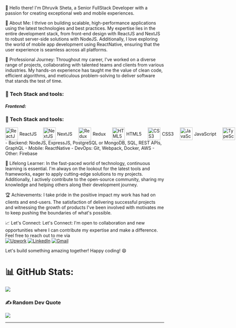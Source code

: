 👋 Hello there! I'm Dhruvik Sheta, a Senior FullStack Developer with a passion for creating exceptional web and mobile experiences. 

🚀 About Me:
I thrive on building scalable, high-performance applications using the latest technologies and best practices. My expertise lies in the entire development stack, from front-end design with ReactJS and NextJS to robust server-side solutions with NodeJS. Additionally, I love exploring the world of mobile app development using ReactNative, ensuring that the user experience is seamless across all platforms.

💼 Professional Journey:
Throughout my career, I've worked on a diverse range of projects, collaborating with talented teams and clients from various industries. My hands-on experience has taught me the value of clean code, efficient algorithms, and meticulous problem-solving to deliver software that stands the test of time.

<h3 align="left">🔧 Tech Stack and tools:</h3>
<h5 align="left">Frontend:</h5>
<h3 align="left">🔧 Tech Stack and tools:</h3>
<div style="display: flex; align-items: center; gap: 20px;">
    <div style="display: flex; align-items: center; gap: 5px;">
        <img src="https://skillicons.dev/icons?i=react" alt="ReactJS" style="width: 40px; height: 40px;" />
        <span>ReactJS</span>
    </div>
    <div style="display: flex; align-items: center; gap: 5px;">
        <img src="https://skillicons.dev/icons?i=nextjs" alt="NextJS" style="width: 40px; height: 40px;" />
        <span>NextJS</span>
    </div>
    <div style="display: flex; align-items: center; gap: 5px;">
        <img src="https://skillicons.dev/icons?i=redux" alt="Redux" style="width: 40px; height: 40px;" />
        <span>Redux</span>
    </div>
    <div style="display: flex; align-items: center; gap: 5px;">
        <img src="https://skillicons.dev/icons?i=html" alt="HTML5" style="width: 40px; height: 40px;" />
        <span>HTML5</span>
    </div>
    <div style="display: flex; align-items: center; gap: 5px;">
        <img src="https://skillicons.dev/icons?i=css" alt="CSS3" style="width: 40px; height: 40px;" />
        <span>CSS3</span>
    </div>
    <div style="display: flex; align-items: center; gap: 5px;">
        <img src="https://skillicons.dev/icons?i=js" alt="JavaScript" style="width: 40px; height: 40px;" />
        <span>JavaScript</span>
    </div>
    <div style="display: flex; align-items: center; gap: 5px;">
        <img src="https://skillicons.dev/icons?i=ts" alt="TypeScript" style="width: 40px; height: 40px;" />
        <span>TypeScript</span>
    </div>
</div>
- Backend: NodeJS, ExpressJS, PostgreSQL or MongoDB, SQL, REST APIs, GraphQL
- Mobile: ReactNative
- DevOps: Git, Webpack, Docker, AWS
- Other: Firebase


🌱 Lifelong Learner:
In the fast-paced world of technology, continuous learning is essential. I'm always on the lookout for the latest tools and frameworks, eager to apply cutting-edge solutions to my projects. Additionally, I actively contribute to the open-source community, sharing my knowledge and helping others along their development journey.

🏆 Achievements:
I take pride in the positive impact my work has had on clients and end-users. The satisfaction of delivering successful projects and witnessing the growth of products I've been involved with motivates me to keep pushing the boundaries of what's possible.

📈 Let's Connect:
Let's Connect: I'm open to collaboration and new opportunities where I can contribute my expertise and make a difference. Feel free to reach out to me via <br/>
[![Upwork](https://img.shields.io/badge/Upwork-%234ea94b.svg?style=flat&logo=Upwork&logoColor=white)](https://www.upwork.com/freelancers/~0128bae70e2c5feebd)
[![LinkedIn](https://img.shields.io/badge/LinkedIn-%230077B5.svg?logo=linkedin&logoColor=white)](https://www.linkedin.com/in/sheta-dhruvik-320a741b8/)
[![Gmail](https://img.shields.io/badge/Gmail-%23B92B27.svg?logo=Gmail&logoColor=white)](href="mailto:shetadhruvik13@gmail.com")

Let's build something amazing together! Happy coding! 😄

# 📊 GitHub Stats:
![](https://github-readme-streak-stats.herokuapp.com/?user=shetadhruvik&theme=dark&hide_border=true)<br/>

### ✍️ Random Dev Quote
![](https://quotes-github-readme.vercel.app/api?type=horizontal&theme=radical)

---

